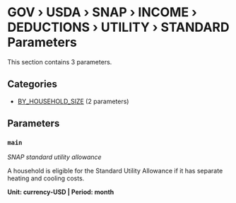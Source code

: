 # GOV › USDA › SNAP › INCOME › DEDUCTIONS › UTILITY › STANDARD Parameters

This section contains 3 parameters.

## Categories

- [BY_HOUSEHOLD_SIZE](by_household_size/index.md) (2 parameters)

## Parameters

### `main`
*SNAP standard utility allowance*

A household is eligible for the Standard Utility Allowance if it has separate heating and cooling costs.

**Unit: currency-USD | Period: month**

